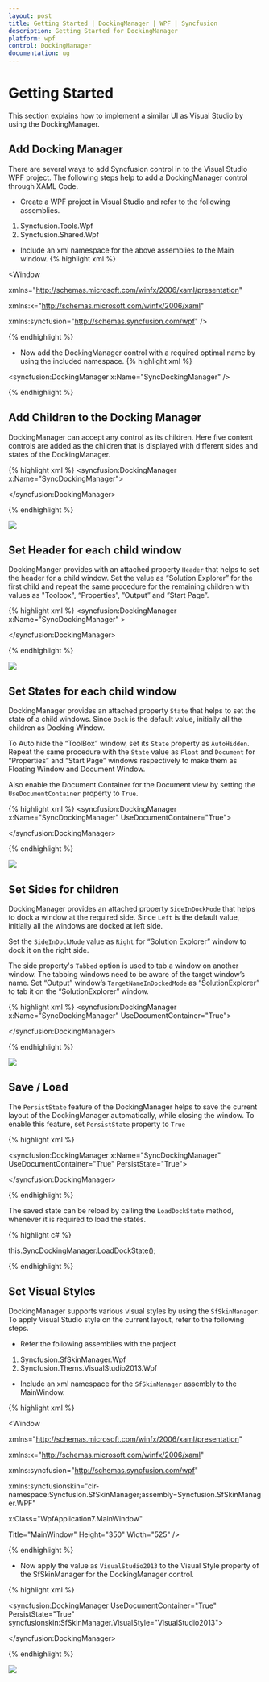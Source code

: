 ```yaml
---
layout: post
title: Getting Started | DockingManager | WPF | Syncfusion
description: Getting Started for DockingManager
platform: wpf
control: DockingManager
documentation: ug
---
```

# Getting Started

This section explains how to implement a similar UI as Visual Studio by using the DockingManager. 

## Add Docking Manager

There are several ways to add Syncfusion control in to the Visual Studio WPF project. The following steps help to add a DockingManager control through XAML Code.

* Create a WPF project in Visual Studio and refer to the following assemblies.
1. Syncfusion.Tools.Wpf
2. Syncfusion.Shared.Wpf
* Include an xml namespace for the above assemblies to the Main window.
{% highlight xml %}

<Window

xmlns="http://schemas.microsoft.com/winfx/2006/xaml/presentation"

xmlns:x="http://schemas.microsoft.com/winfx/2006/xaml" 

xmlns:syncfusion="http://schemas.syncfusion.com/wpf" />



{% endhighlight %}

* Now add the DockingManager control with a required optimal name by using the included namespace.
{% highlight xml %}

<syncfusion:DockingManager x:Name="SyncDockingManager" />



{% endhighlight %}

## Add Children to the Docking Manager 

DockingManager can accept any control as its children. Here five content controls are added as the children that is displayed with different sides and states of the DockingManager.

{% highlight xml %}
<syncfusion:DockingManager x:Name="SyncDockingManager">

<ContentControl x:Name="SolutionExplorer"/>

<ContentControl x:Name="ToolBox"/>

<ContentControl x:Name="Properties"/>

<ContentControl x:Name="Output"/>

<ContentControl x:Name="StartPage"/>

</syncfusion:DockingManager>



{% endhighlight %}

![](Getting-Started_images/Getting-Started_img1.jpeg)


## Set Header for each child window

DockingManger provides with an attached property `Header` that helps to set the header for a child window. Set the value as “Solution Explorer” for the first child and repeat the same procedure for the remaining children with values as "Toolbox", “Properties”, ”Output” and ”Start Page”.

{% highlight xml %}
<syncfusion:DockingManager x:Name="SyncDockingManager" >

<ContentControl x:Name="SolutionExplorer" syncfusion:DockingManager.Header="Solution Explorer" />

<ContentControl x:Name="ToolBox" syncfusion:DockingManager.Header="Toolbox" />

<ContentControl x:Name="Properties" syncfusion:DockingManager.Header="Properties" />

<ContentControl x:Name="Output" syncfusion:DockingManager.Header="Output"/>

<ContentControl x:Name="StartPage" syncfusion:DockingManager.Header="Start Page" />

</syncfusion:DockingManager>



{% endhighlight %}

![](Getting-Started_images/Getting-Started_img2.jpeg)


## Set States for each child window

DockingManager provides an attached property `State` that helps to set the state of a child windows. Since `Dock` is the default value, initially all the children as Docking Window.

To Auto hide the “ToolBox” window, set its `State` property as `AutoHidden`. Repeat the same procedure with the `State` value as `Float` and `Document` for “Properties” and “Start Page” windows respectively to make them as Floating Window and Document Window.

Also enable the Document Container for the Document view by setting the `UseDocumentContainer` property to `True`.

{% highlight xml %}
<syncfusion:DockingManager x:Name="SyncDockingManager" UseDocumentContainer="True">

<ContentControl x:Name="SolutionExplorer" syncfusion:DockingManager.Header="Solution Explorer" />

<ContentControl x:Name="ToolBox" syncfusion:DockingManager.Header="Toolbox"  syncfusion:DockingManager.State="AutoHidden" />

<ContentControl x:Name="Properties" syncfusion:DockingManager.Header="Properties" syncfusion:DockingManager.State="Float" />

<ContentControl x:Name="Output" syncfusion:DockingManager.Header="Output"/>

<ContentControl x:Name="StartPage" syncfusion:DockingManager.Header="Start Page" syncfusion:DockingManager.State="Document" />

</syncfusion:DockingManager>



{% endhighlight %}

![](Getting-Started_images/Getting-Started_img3.jpeg)


## Set Sides for children

DockingManager provides an attached property `SideInDockMode` that helps to dock a window at the required side. Since `Left` is the default value, initially all the windows are docked at left side. 

Set the `SideInDockMode` value as `Right` for “Solution Explorer” window to dock it on the right side.

The side property's `Tabbed` option is used to tab a window on another window. The tabbing windows need to be aware of the target window’s name. Set “Output” window’s `TargetNameInDockedMode` as “SolutionExplorer” to tab it on the “SolutionExplorer” window.

{% highlight xml %}
<syncfusion:DockingManager x:Name="SyncDockingManager" UseDocumentContainer="True">

<ContentControl syncfusion:DockingManager.Header="Solution Explorer"
                syncfusion:DockingManager.SideInDockedMode="Right"  x:Name="SolutionExplorer"/>

<ContentControl x:Name="ToolBox" syncfusion:DockingManager.Header="Toolbox" syncfusion:DockingManager.State="AutoHidden" />

<ContentControl x:Name="Properties" syncfusion:DockingManager.Header="Properties" syncfusion:DockingManager.State="Float" />

<ContentControl syncfusion:DockingManager.Header="Output"
                syncfusion:DockingManager.SideInDockedMode="Tabbed"
                syncfusion:DockingManager.TargetNameInDockedMode="SolutionExplorer"/>

<ContentControl x:Name="StartPage" syncfusion:DockingManager.Header="Start Page" syncfusion:DockingManager.State="Document"/>

</syncfusion:DockingManager>



{% endhighlight %}

![](Getting-Started_images/Getting-Started_img4.jpeg)


## Save / Load

The `PersistState` feature of the DockingManager helps to save the current layout of the DockingManager automatically, while closing the window. To enable this feature, set `PersistState` property to `True`

{% highlight xml %}

<syncfusion:DockingManager x:Name="SyncDockingManager" UseDocumentContainer="True" PersistState="True">

<ContentControl syncfusion:DockingManager.Header="Solution Explorer" syncfusion:DockingManager.SideInDockedMode="Right"/>

<ContentControl syncfusion:DockingManager.Header="Toolbox" syncfusion:DockingManager.State="AutoHidden" />

<ContentControl syncfusion:DockingManager.Header="Properties" syncfusion:DockingManager.State="Float" />

<ContentControl syncfusion:DockingManager.Header="Output" syncfusion:DockingManager.SideInDockedMode="Right"/>

<ContentControl syncfusion:DockingManager.Header="Start Page" syncfusion:DockingManager.State="Document" />

</syncfusion:DockingManager>



{% endhighlight %}

The saved state can be reload by calling the `LoadDockState` method, whenever it is required to load the states.

{% highlight c# %}

this.SyncDockingManager.LoadDockState();



{% endhighlight %}

## Set Visual Styles

DockingManager supports various visual styles by using the `SfSkinManager`. To apply Visual Studio style on the current layout, refer to the following steps.

* Refer the following assemblies with the project
1. Syncfusion.SfSkinManager.Wpf
2. Syncfusion.Thems.VisualStudio2013.Wpf

* Include an xml namespace for the `SfSkinManager` assembly to the MainWindow.

{% highlight xml %}

<Window

xmlns="http://schemas.microsoft.com/winfx/2006/xaml/presentation"

xmlns:x="http://schemas.microsoft.com/winfx/2006/xaml" 

xmlns:syncfusion="http://schemas.syncfusion.com/wpf"

xmlns:syncfusionskin="clr-namespace:Syncfusion.SfSkinManager;assembly=Syncfusion.SfSkinManager.WPF" 

x:Class="WpfApplication7.MainWindow"

Title="MainWindow" Height="350" Width="525" />





{% endhighlight %}

* Now apply the value as `VisualStudio2013` to the Visual Style property of the SfSkinManager for the DockingManager control.

{% highlight xml %}

<syncfusion:DockingManager UseDocumentContainer="True" PersistState="True" syncfusionskin:SfSkinManager.VisualStyle="VisualStudio2013">

<ContentControl syncfusion:DockingManager.Header="Solution Explorer"
                syncfusion:DockingManager.SideInDockedMode="Right"  x:Name="SolutionExplorer" />

<ContentControl syncfusion:DockingManager.Header="Toolbox" x:Name="ToolBox" syncfusion:DockingManager.State="AutoHidden" />

<ContentControl syncfusion:DockingManager.Header="Properties" x:Name="Properties" syncfusion:DockingManager.State="Float" />

<ContentControl syncfusion:DockingManager.Header="Output" x:Name="Output"
                syncfusion:DockingManager.SideInDockedMode="Tabbed"
                syncfusion:DockingManager.TargetNameInDockedMode="SolutionExplorer"/>

<ContentControl syncfusion:DockingManager.Header="Start Page"
                syncfusion:DockingManager.State="Document" x:Name="StartPage" />

</syncfusion:DockingManager>





{% endhighlight %}

![](Getting-Started_images/Getting-Started_img5.jpeg)


